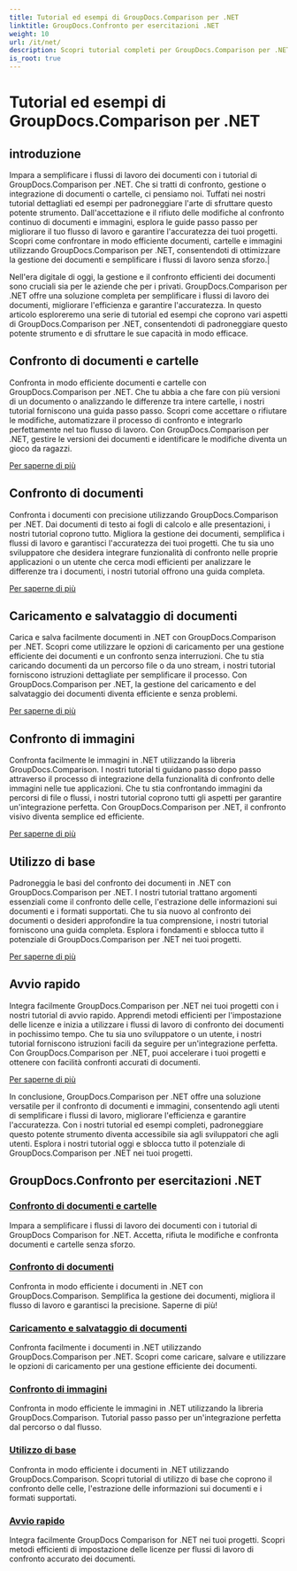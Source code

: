 ```yaml
---
title: Tutorial ed esempi di GroupDocs.Comparison per .NET
linktitle: GroupDocs.Confronto per esercitazioni .NET
weight: 10
url: /it/net/
description: Scopri tutorial completi per GroupDocs.Comparison per .NET, che facilitano il confronto, la gestione e l'integrazione efficiente di documenti e cartelle senza sforzo.
is_root: true
---
```


# Tutorial ed esempi di GroupDocs.Comparison per .NET

## introduzione

Impara a semplificare i flussi di lavoro dei documenti con i tutorial di GroupDocs.Comparison per .NET. Che si tratti di confronto, gestione o integrazione di documenti o cartelle, ci pensiamo noi. Tuffati nei nostri tutorial dettagliati ed esempi per padroneggiare l'arte di sfruttare questo potente strumento. Dall'accettazione e il rifiuto delle modifiche al confronto continuo di documenti e immagini, esplora le guide passo passo per migliorare il tuo flusso di lavoro e garantire l'accuratezza dei tuoi progetti. Scopri come confrontare in modo efficiente documenti, cartelle e immagini utilizzando GroupDocs.Comparison per .NET, consentendoti di ottimizzare la gestione dei documenti e semplificare i flussi di lavoro senza sforzo.|

Nell'era digitale di oggi, la gestione e il confronto efficienti dei documenti sono cruciali sia per le aziende che per i privati. GroupDocs.Comparison per .NET offre una soluzione completa per semplificare i flussi di lavoro dei documenti, migliorare l'efficienza e garantire l'accuratezza. In questo articolo esploreremo una serie di tutorial ed esempi che coprono vari aspetti di GroupDocs.Comparison per .NET, consentendoti di padroneggiare questo potente strumento e di sfruttare le sue capacità in modo efficace.

## Confronto di documenti e cartelle

Confronta in modo efficiente documenti e cartelle con GroupDocs.Comparison per .NET. Che tu abbia a che fare con più versioni di un documento o analizzando le differenze tra intere cartelle, i nostri tutorial forniscono una guida passo passo. Scopri come accettare o rifiutare le modifiche, automatizzare il processo di confronto e integrarlo perfettamente nel tuo flusso di lavoro. Con GroupDocs.Comparison per .NET, gestire le versioni dei documenti e identificare le modifiche diventa un gioco da ragazzi.

[Per saperne di più](./documents-and-folder-comparison/)

## Confronto di documenti

Confronta i documenti con precisione utilizzando GroupDocs.Comparison per .NET. Dai documenti di testo ai fogli di calcolo e alle presentazioni, i nostri tutorial coprono tutto. Migliora la gestione dei documenti, semplifica i flussi di lavoro e garantisci l'accuratezza dei tuoi progetti. Che tu sia uno sviluppatore che desidera integrare funzionalità di confronto nelle proprie applicazioni o un utente che cerca modi efficienti per analizzare le differenze tra i documenti, i nostri tutorial offrono una guida completa.

[Per saperne di più](./document-comparison/)

## Caricamento e salvataggio di documenti

Carica e salva facilmente documenti in .NET con GroupDocs.Comparison per .NET. Scopri come utilizzare le opzioni di caricamento per una gestione efficiente dei documenti e un confronto senza interruzioni. Che tu stia caricando documenti da un percorso file o da uno stream, i nostri tutorial forniscono istruzioni dettagliate per semplificare il processo. Con GroupDocs.Comparison per .NET, la gestione del caricamento e del salvataggio dei documenti diventa efficiente e senza problemi.

[Per saperne di più](./loading-and-saving-documents/)

## Confronto di immagini

Confronta facilmente le immagini in .NET utilizzando la libreria GroupDocs.Comparison. I nostri tutorial ti guidano passo dopo passo attraverso il processo di integrazione della funzionalità di confronto delle immagini nelle tue applicazioni. Che tu stia confrontando immagini da percorsi di file o flussi, i nostri tutorial coprono tutti gli aspetti per garantire un'integrazione perfetta. Con GroupDocs.Comparison per .NET, il confronto visivo diventa semplice ed efficiente.

[Per saperne di più](./image-comparison/)

## Utilizzo di base 

Padroneggia le basi del confronto dei documenti in .NET con GroupDocs.Comparison per .NET. I nostri tutorial trattano argomenti essenziali come il confronto delle celle, l'estrazione delle informazioni sui documenti e i formati supportati. Che tu sia nuovo al confronto dei documenti o desideri approfondire la tua comprensione, i nostri tutorial forniscono una guida completa. Esplora i fondamenti e sblocca tutto il potenziale di GroupDocs.Comparison per .NET nei tuoi progetti.

[Per saperne di più](./basic-usage/)

## Avvio rapido 

Integra facilmente GroupDocs.Comparison per .NET nei tuoi progetti con i nostri tutorial di avvio rapido. Apprendi metodi efficienti per l'impostazione delle licenze e inizia a utilizzare i flussi di lavoro di confronto dei documenti in pochissimo tempo. Che tu sia uno sviluppatore o un utente, i nostri tutorial forniscono istruzioni facili da seguire per un'integrazione perfetta. Con GroupDocs.Comparison per .NET, puoi accelerare i tuoi progetti e ottenere con facilità confronti accurati di documenti.

[Per saperne di più](./quick-start/)

In conclusione, GroupDocs.Comparison per .NET offre una soluzione versatile per il confronto di documenti e immagini, consentendo agli utenti di semplificare i flussi di lavoro, migliorare l'efficienza e garantire l'accuratezza. Con i nostri tutorial ed esempi completi, padroneggiare questo potente strumento diventa accessibile sia agli sviluppatori che agli utenti. Esplora i nostri tutorial oggi e sblocca tutto il potenziale di GroupDocs.Comparison per .NET nei tuoi progetti.
## GroupDocs.Confronto per esercitazioni .NET 
### [Confronto di documenti e cartelle](./documents-and-folder-comparison/)
Impara a semplificare i flussi di lavoro dei documenti con i tutorial di GroupDocs Comparison for .NET. Accetta, rifiuta le modifiche e confronta documenti e cartelle senza sforzo.
### [Confronto di documenti](./document-comparison/)
Confronta in modo efficiente i documenti in .NET con GroupDocs.Comparison. Semplifica la gestione dei documenti, migliora il flusso di lavoro e garantisci la precisione. Saperne di più!
### [Caricamento e salvataggio di documenti](./loading-and-saving-documents/)
Confronta facilmente i documenti in .NET utilizzando GroupDocs.Comparison per .NET. Scopri come caricare, salvare e utilizzare le opzioni di caricamento per una gestione efficiente dei documenti.
### [Confronto di immagini](./image-comparison/)
Confronta in modo efficiente le immagini in .NET utilizzando la libreria GroupDocs.Comparison. Tutorial passo passo per un'integrazione perfetta dal percorso o dal flusso.
### [Utilizzo di base](./basic-usage/)
Confronta in modo efficiente i documenti in .NET utilizzando GroupDocs.Comparison. Scopri tutorial di utilizzo di base che coprono il confronto delle celle, l'estrazione delle informazioni sui documenti e i formati supportati.
### [Avvio rapido](./quick-start/)
Integra facilmente GroupDocs Comparison for .NET nei tuoi progetti. Scopri metodi efficienti di impostazione delle licenze per flussi di lavoro di confronto accurato dei documenti.